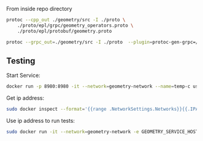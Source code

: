 From inside repo directory

```bash
protoc --cpp_out ./geometry/src -I ./proto \
    ./proto/epl/grpc/geometry_operators.proto \
    ./proto/epl/protobuf/geometry.proto
```

```bash
protoc --grpc_out=./geometry/src -I ./proto  --plugin=protoc-gen-grpc=/usr/local/bin/grpc_cpp_plugin ./proto/epl/grpc/geometry_operators.proto
```
    

## Testing

Start Service:
```bash
docker run -p 8980:8980 -it --network=geometry-network --name=temp-c us.gcr.io/echoparklabs/geometry-service-java
```

Get ip address:
```bash
sudo docker inspect --format='{{range .NetworkSettings.Networks}}{{.IPAddress}}{{end}}' temp-c
```

Use ip address to run tests:
```bash
sudo docker run -it --network=geometry-network -e GEOMETRY_SERVICE_HOST=172.18.0.2:8980 temp-i /bin/bash -c "cd geometry-test; ./unitTest"
```
